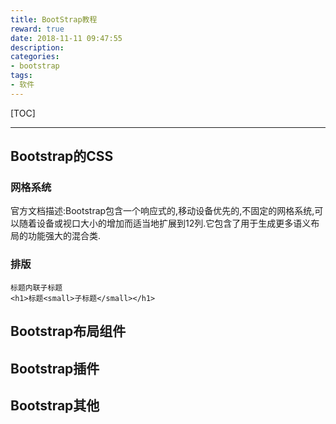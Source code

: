 ```yaml
---
title: BootStrap教程
reward: true
date: 2018-11-11 09:47:55
description:
categories:
- bootstrap
tags:
- 软件
---
```

[TOC]

---
## Bootstrap的CSS
### 网格系统
<p>官方文档描述:Bootstrap包含一个响应式的,移动设备优先的,不固定的网格系统,可以随着设备或视口大小的增加而适当地扩展到12列.它包含了用于生成更多语义布局的功能强大的混合类.</p>

### 排版
    标题内联子标题
    <h1>标题<small>子标题</small></h1>    

## Bootstrap布局组件
    
## Bootstrap插件

## Bootstrap其他